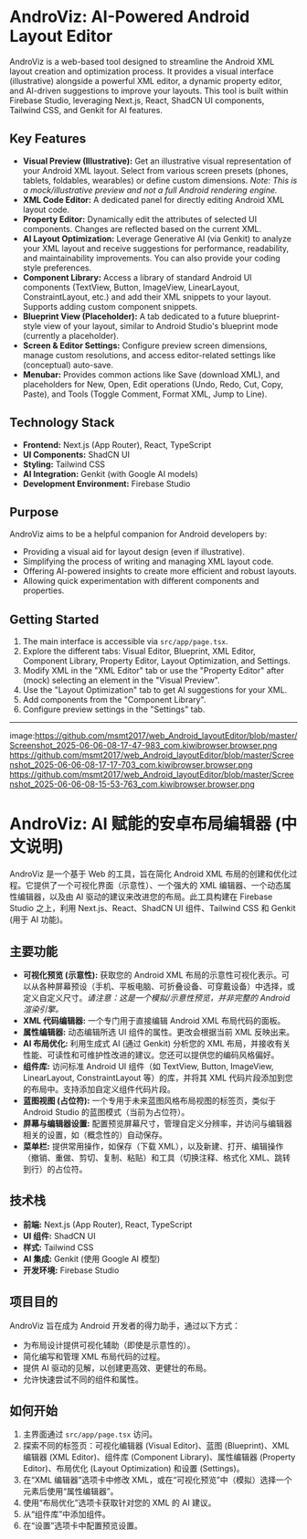 
# AndroViz: AI-Powered Android Layout Editor

AndroViz is a web-based tool designed to streamline the Android XML layout creation and optimization process. It provides a visual interface (illustrative) alongside a powerful XML editor, a dynamic property editor, and AI-driven suggestions to improve your layouts. This tool is built within Firebase Studio, leveraging Next.js, React, ShadCN UI components, Tailwind CSS, and Genkit for AI features.

## Key Features

*   **Visual Preview (Illustrative):** Get an illustrative visual representation of your Android XML layout. Select from various screen presets (phones, tablets, foldables, wearables) or define custom dimensions. *Note: This is a mock/illustrative preview and not a full Android rendering engine.*
*   **XML Code Editor:** A dedicated panel for directly editing Android XML layout code.
*   **Property Editor:** Dynamically edit the attributes of selected UI components. Changes are reflected based on the current XML.
*   **AI Layout Optimization:** Leverage Generative AI (via Genkit) to analyze your XML layout and receive suggestions for performance, readability, and maintainability improvements. You can also provide your coding style preferences.
*   **Component Library:** Access a library of standard Android UI components (TextView, Button, ImageView, LinearLayout, ConstraintLayout, etc.) and add their XML snippets to your layout. Supports adding custom component snippets.
*   **Blueprint View (Placeholder):** A tab dedicated to a future blueprint-style view of your layout, similar to Android Studio's blueprint mode (currently a placeholder).
*   **Screen & Editor Settings:** Configure preview screen dimensions, manage custom resolutions, and access editor-related settings like (conceptual) auto-save.
*   **Menubar:** Provides common actions like Save (download XML), and placeholders for New, Open, Edit operations (Undo, Redo, Cut, Copy, Paste), and Tools (Toggle Comment, Format XML, Jump to Line).

## Technology Stack

*   **Frontend:** Next.js (App Router), React, TypeScript
*   **UI Components:** ShadCN UI
*   **Styling:** Tailwind CSS
*   **AI Integration:** Genkit (with Google AI models)
*   **Development Environment:** Firebase Studio

## Purpose

AndroViz aims to be a helpful companion for Android developers by:
*   Providing a visual aid for layout design (even if illustrative).
*   Simplifying the process of writing and managing XML layout code.
*   Offering AI-powered insights to create more efficient and robust layouts.
*   Allowing quick experimentation with different components and properties.

## Getting Started


1.  The main interface is accessible via `src/app/page.tsx`.
2.  Explore the different tabs: Visual Editor, Blueprint, XML Editor, Component Library, Property Editor, Layout Optimization, and Settings.
3.  Modify XML in the "XML Editor" tab or use the "Property Editor" after (mock) selecting an element in the "Visual Preview".
4.  Use the "Layout Optimization" tab to get AI suggestions for your XML.
5.  Add components from the "Component Library".
6.  Configure preview settings in the "Settings" tab.

---
image:https://github.com/msmt2017/web_Android_layoutEditor/blob/master/Screenshot_2025-06-06-08-17-47-983_com.kiwibrowser.browser.png
https://github.com/msmt2017/web_Android_layoutEditor/blob/master/Screenshot_2025-06-06-08-17-17-703_com.kiwibrowser.browser.png
https://github.com/msmt2017/web_Android_layoutEditor/blob/master/Screenshot_2025-06-06-08-15-53-763_com.kiwibrowser.browser.png

# AndroViz: AI 赋能的安卓布局编辑器 (中文说明)

AndroViz 是一个基于 Web 的工具，旨在简化 Android XML 布局的创建和优化过程。它提供了一个可视化界面（示意性）、一个强大的 XML 编辑器、一个动态属性编辑器，以及由 AI 驱动的建议来改进您的布局。此工具构建在 Firebase Studio 之上，利用 Next.js、React、ShadCN UI 组件、Tailwind CSS 和 Genkit (用于 AI 功能)。

## 主要功能

*   **可视化预览 (示意性):** 获取您的 Android XML 布局的示意性可视化表示。可以从各种屏幕预设（手机、平板电脑、可折叠设备、可穿戴设备）中选择，或定义自定义尺寸。*请注意：这是一个模拟/示意性预览，并非完整的 Android 渲染引擎。*
*   **XML 代码编辑器:** 一个专门用于直接编辑 Android XML 布局代码的面板。
*   **属性编辑器:** 动态编辑所选 UI 组件的属性。更改会根据当前 XML 反映出来。
*   **AI 布局优化:** 利用生成式 AI (通过 Genkit) 分析您的 XML 布局，并接收有关性能、可读性和可维护性改进的建议。您还可以提供您的编码风格偏好。
*   **组件库:** 访问标准 Android UI 组件（如 TextView, Button, ImageView, LinearLayout, ConstraintLayout 等）的库，并将其 XML 代码片段添加到您的布局中。支持添加自定义组件代码片段。
*   **蓝图视图 (占位符):** 一个专用于未来蓝图风格布局视图的标签页，类似于 Android Studio 的蓝图模式（当前为占位符）。
*   **屏幕与编辑器设置:** 配置预览屏幕尺寸，管理自定义分辨率，并访问与编辑器相关的设置，如（概念性的）自动保存。
*   **菜单栏:** 提供常用操作，如保存（下载 XML），以及新建、打开、编辑操作（撤销、重做、剪切、复制、粘贴）和工具（切换注释、格式化 XML、跳转到行）的占位符。

## 技术栈

*   **前端:** Next.js (App Router), React, TypeScript
*   **UI 组件:** ShadCN UI
*   **样式:** Tailwind CSS
*   **AI 集成:** Genkit (使用 Google AI 模型)
*   **开发环境:** Firebase Studio

## 项目目的

AndroViz 旨在成为 Android 开发者的得力助手，通过以下方式：
*   为布局设计提供可视化辅助（即使是示意性的）。
*   简化编写和管理 XML 布局代码的过程。
*   提供 AI 驱动的见解，以创建更高效、更健壮的布局。
*   允许快速尝试不同的组件和属性。

## 如何开始

1.  主界面通过 `src/app/page.tsx` 访问。
2.  探索不同的标签页：可视化编辑器 (Visual Editor)、蓝图 (Blueprint)、XML 编辑器 (XML Editor)、组件库 (Component Library)、属性编辑器 (Property Editor)、布局优化 (Layout Optimization) 和设置 (Settings)。
3.  在“XML 编辑器”选项卡中修改 XML，或在“可视化预览”中（模拟）选择一个元素后使用“属性编辑器”。
4.  使用“布局优化”选项卡获取针对您的 XML 的 AI 建议。
5.  从“组件库”中添加组件。
6.  在“设置”选项卡中配置预览设置。
